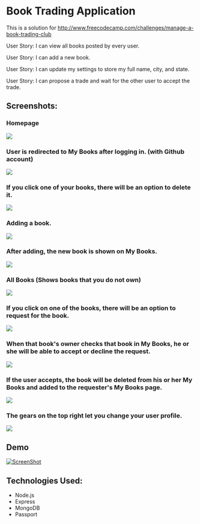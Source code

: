 # Book Trading Application

This is a solution for http://www.freecodecamp.com/challenges/manage-a-book-trading-club

User Story: I can view all books posted by every user.

User Story: I can add a new book.

User Story: I can update my settings to store my full name, city, and state.

User Story: I can propose a trade and wait for the other user to accept the trade.

## Screenshots:

### Homepage
<img src="/images/Merchant1.PNG">

### User is redirected to My Books after logging in. (with Github account)
<img src="/images/Merchant2.PNG">

### If you click one of your books, there will be an option to delete it.
<img src="/images/Merchant3.PNG">

### Adding a book.
<img src="/images/Merchant4.PNG">

### After adding, the new book is shown on My Books.
<img src="/images/Merchant5.PNG">

### All Books (Shows books that you do not own)
<img src="/images/Merchant6.PNG">

### If you click on one of the books, there will be an option to request for the book.
<img src="/images/Merchant7.PNG">

### When that book's owner checks that book in My Books, he or she will be able to accept or decline the request.
<img src="/images/Merchant8.PNG">

### If the user accepts, the book will be deleted from his or her My Books and added to the requester's My Books page.
<img src="/images/Merchant9.PNG">

### The gears on the top right let you change your user profile.
<img src="/images/Merchant10.PNG">

## Demo

[![ScreenShot](images/VideoPicture.PNG)](https://youtu.be/TKOJHJ1bE68)

## Technologies Used:
- Node.js
- Express
- MongoDB
- Passport
